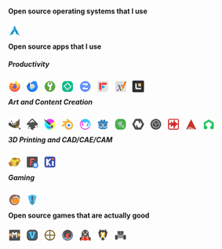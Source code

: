 <!-- SHIELDS -->
<!-- http://shields.io -->

<!-- #### Open source hardware that I use -->
<!-- [<img align="left" alt="MNT Reform Next" width="26px" src="./icons/mnt-reform-next.svg" style="padding-right:10px;" />][mnt-reform-next] -->

#### Open source operating systems that I use

[<img align="left" alt="Arch Linux" width="26px" src="./icons/arch.svg" style="padding-right:10px;" />][arch]

<br />

#### Open source apps that I use

##### Productivity

[<img align="left" alt="Firefox" width="26px" src="./icons/firefox.svg" style="padding-right:10px;" />][firefox]
[<img align="left" alt="Thunderbird" width="26px" src="./icons/thunderbird.svg" style="padding-right:10px;" />][thunderbird]
[<img align="left" alt="KeepassXC" width="26px" src="./icons/keepassxc.svg" style="padding-right:10px;" />][keepassxc]
[<img align="left" alt="Element Desktop" width="26px" src="./icons/element-desktop-bin.svg" style="padding-right:10px;" />][element-desktop]
[<img align="left" alt="Zulip" width="26px" src="./icons/zulip.svg" style="padding-right:10px;" />][zulip]
[<img align="left" alt="FreeTube" width="26px" src="./icons/freetube-bin.svg" style="padding-right:10px;" />][freetube]
[<img align="left" alt="Xournal++" width="26px" src="./icons/xournalpp.svg" style="padding-right:10px;" />][xournalpp]
[<img align="left" alt="Lite XL" width="26px" src="./icons/lite-xl.svg" style="padding-right:10px;" />][lite-xl]

<br />

##### Art and Content Creation

[<img align="left" alt="GIMP" width="26px" src="./icons/gimp.svg" style="padding-right:10px;" />][gimp]
[<img align="left" alt="Inkscape" width="26px" src="./icons/inkscape.svg" style="padding-right:10px;" />][inkscape]
[<img align="left" alt="Krita" width="26px" src="./icons/krita.svg" style="padding-right:10px;" />][krita]
[<img align="left" alt="Blender" width="26px" src="./icons/blender.svg" style="padding-right:10px;" />][blender]
[<img align="left" alt="Material Maker" width="26px" src="./icons/material-maker.svg" style="padding-right:10px;" />][material-maker]
[<img align="left" alt="Godot" width="26px" src="./icons/godot.svg" style="padding-right:10px;" />][godot]
[<img align="left" alt="Olive" width="26px" src="./icons/olive.svg" style="padding-right:10px;" />][olive]
[<img align="left" alt="Natron" width="26px" src="./icons/natron.svg" style="padding-right:10px;" />][natron]
[<img align="left" alt="OBS Studio" width="26px" src="./icons/obs.svg" style="padding-right:10px;" />][obs]
[<img align="left" alt="Tenacity" width="26px" src="./icons/tenacity.svg" style="padding-right:10px;" />][tenacity]
[<img align="left" alt="Ardour" width="26px" src="./icons/ardour.svg" style="padding-right:10px;" />][ardour]
[<img align="left" alt="LMMS" width="26px" src="./icons/lmms.svg" style="padding-right:10px;" />][lmms]

<br />

##### 3D Printing and CAD/CAE/CAM

[<img align="left" alt="OpenSCAD" width="26px" src="./icons/openscad.svg" style="padding-right:10px;" />][openscad]
[<img align="left" alt="FreeCAD" width="26px" src="./icons/freecad.svg" style="padding-right:10px;" />][freecad]
[<img align="left" alt="KiCAD" width="26px" src="./icons/kicad.svg" style="padding-right:10px;" />][kicad]

<br />

##### Gaming

[<img align="left" alt="Lutris" width="26px" src="./icons/lutris.svg" style="padding-right:10px;" />][lutris]
[<img align="left" alt="Heroic Games Launcher" width="26px" src="./icons/heroic-games-launcher.svg" style="padding-right:10px;" />][heroic-games-launcher]

<br />

#### Open source games that are actually good

[<img align="left" alt="Mindustry" width="26px" src="./icons/mindustry.svg" style="padding-right:10px;" />][mindustry]
[<img align="left" alt="Veloren" width="26px" src="./icons/veloren.svg" style="padding-right:10px;" />][veloren]
[<img align="left" alt="0AD" width="26px" src="./icons/0ad.svg" style="padding-right:10px;" />][0ad]
[<img align="left" alt="Xonotic" width="26px" src="./icons/xonotic.svg" style="padding-right:10px;" />][xonotic]
[<img align="left" alt="SuperTuxKart" width="26px" src="./icons/supertuxkart.svg" style="padding-right:10px;" />][supertuxkart]
[<img align="left" alt="Battle for Wesnoth" width="26px" src="./icons/wesnoth.svg" style="padding-right:10px;" />][wesnoth]
[<img align="left" alt="Warzone2100" width="26px" src="./icons/warzone2100.svg" style="padding-right:10px;" />][warzone2100]

<!-- Bibliography -->

<!-- Operating systems -->
[arch]: https://archlinux.org/
[linux-mint]: https://www.linuxmint.com/

<!-- Apps -->
[firefox]: https://www.mozilla.org/en-US/firefox/new/
[thunderbird]: https://www.thunderbird.net/en-US/
[keepassxc]: https://keepassxc.org/
[element-desktop]: https://element.io/
[zulip]: https://zulip.com/
[freetube]: https://freetubeapp.io/
[xournalpp]: https://xournalpp.github.io/
[lite-xl]: https://lite-xl.com/
[lutris]: https://lutris.net/
[heroic-games-launcher]: https://heroicgameslauncher.com/

[gimp]: https://www.gimp.org/
[inkscape]: https://inkscape.org/
[krita]: https://krita.org/en/
[blender]: https://www.blender.org/
[material-maker]: https://www.materialmaker.org/
[godot]: https://godotengine.org/
[olive]: https://www.olivevideoeditor.org/
[natron]: https://natrongithub.github.io/
[obs]: https://obsproject.com/
[tenacity]: https://tenacityaudio.org/
[ardour]: https://ardour.org/
[lmms]: https://lmms.io/

[openscad]: https://openscad.org/
[freecad]: https://openscad.org/
[kicad]: https://openscad.org/

[mindustry]: https://mindustrygame.github.io/
[veloren]: https://veloren.net/
[0ad]: https://play0ad.com/
[xonotic]: https://xonotic.org/
[supertuxkart]: https://supertuxkart.net/Main_Page
[wesnoth]: https://www.wesnoth.org/
[warzone2100]: https://wz2100.net/

